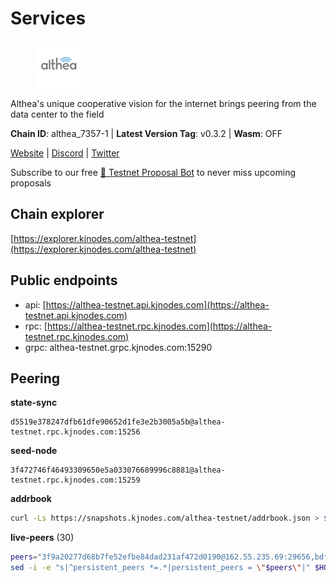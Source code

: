 # Services

<figure><img src="https://raw.githubusercontent.com/kj89/cosmos-images/main/logos/althea.png" alt=""><figcaption></figcaption></figure>

Althea's unique cooperative vision for the internet  brings peering from the data center to the field

**Chain ID**: althea_7357-1 | **Latest Version Tag**: v0.3.2 | **Wasm**: OFF

[Website](https://www.althea.net) | [Discord](https://discord.gg/ZTKWfpDs) | [Twitter](https://twitter.com/altheanetwork)



Subscribe to our free [🤖 Testnet Proposal Bot](https://t.me/kjnodes_testnet_proposal_bot) to never miss upcoming proposals


## Chain explorer
[https://explorer.kjnodes.com/althea-testnet](https://explorer.kjnodes.com/althea-testnet)

## Public endpoints

* api: [https://althea-testnet.api.kjnodes.com](https://althea-testnet.api.kjnodes.com)
* rpc: [https://althea-testnet.rpc.kjnodes.com](https://althea-testnet.rpc.kjnodes.com)
* grpc: althea-testnet.grpc.kjnodes.com:15290

## Peering

**state-sync**

```text
d5519e378247dfb61dfe90652d1fe3e2b3005a5b@althea-testnet.rpc.kjnodes.com:15256
```

**seed-node**

```text
3f472746f46493309650e5a033076689996c8881@althea-testnet.rpc.kjnodes.com:15259
```

**addrbook**
```bash
curl -Ls https://snapshots.kjnodes.com/althea-testnet/addrbook.json > $HOME/.althea/config/addrbook.json
```

**live-peers** (30)
```bash
peers="3f9a20277d68b7fe52efbe84dad231af472d0190@162.55.235.69:29656,bdf94092f6dc380f6526f7b8b46b63192e95a033@173.212.222.167:29656,0037b2dc30933fa5c027a83be39f0061253ff83b@5.189.157.140:26656,019988ce47565ad683b7675216e8fbcb171b841c@107.155.125.170:26656,a3ac64c5c84817f3694a866298399e6ad71ff26c@65.21.53.39:26656,17edf24237b1c2b5b196d344761f964407d05862@65.108.233.109:12456,5df46d6901ca3487b640950cd0ffedd315536ca1@161.97.139.245:26656,76932bbeb29836c6405329c21358d051ef6e33a3@65.109.65.163:21856,f6e3f995ba1c3ceed8bd556d9a23d2922d98a9a6@66.172.36.136:14656,c1c28d02ef687f2d80b8e4540d9297835e75b6f0@139.59.67.156:26656,d5519e378247dfb61dfe90652d1fe3e2b3005a5b@65.109.68.190:52656,0aac1fc75b4a613f6bb7d15c6250350d478227a6@66.45.231.30:11144,0d4220d2bbda711183a8db6f45c26b1541fa0d6a@65.109.116.204:21856,70caf9545f6fd67f2561964b0a69bf36ba6f81d4@5.161.205.63:26656,6c3d7683bf40a521b7c22391fd6c989b46a2e0e2@78.46.106.75:27656,cd71580f8ab4af6beeaf867702a86ca6f9331f71@65.19.136.133:23296,1d9a103d1e24c590bdfb577537eddd19a322f886@65.109.92.240:17886,c5f4a56c4f1ba1cf3d4f8d787eb0f90d9cb963ec@65.109.34.133:61056,4f5eb5164329a61fc898ac75849ae873c8e539c9@66.172.36.135:14656,7eb055628aee375914d7d265ef4bc01ea692fe95@65.109.82.106:31656,96320aaab7794933fddbc2bb101e54b8697c58e7@141.95.65.26:26656,6d97969912514e3583dee8e0cca15a383adbde6c@213.246.57.175:26656,5b6c6d679904ded86d36397e8ea583c122f5ddbd@144.91.102.95:26656,04917b5810df2a380c1b18d83f577f1aba550818@222.106.187.14:53300,ccc09b0fb3c5f6b2dc826a6896bf43b099921bdb@207.180.253.242:26656,c831cd6ac278ab971eca94dda0c29191e8f39036@138.201.135.123:26656,15e7baf69c0db5c25e26cd1f13eb0d52a7a708b5@142.202.241.235:26656,937dcf8c45b7c64e5188a7036427f2ce86383035@95.165.89.222:24126,90d692d481c1c4739ba8a7045b5552fa8d410901@88.99.164.158:17886,975393744d620d9dcb8dfd21c0282a6285766523@176.57.184.215:26656"
sed -i -e "s|^persistent_peers *=.*|persistent_peers = \"$peers\"|" $HOME/.althea/config/config.toml
```
